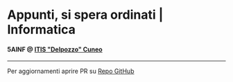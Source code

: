 # Appunti, si spera ordinati | Informatica

#### 5AINF @ [ITIS "Delpozzo" Cuneo](https://itiscuneo.gov.it)

---

Per aggiornamenti aprire PR su [Repo GitHub](https://github.com/leonardoviada/notes_info)
